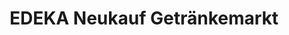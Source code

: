---
title: "EDEKA Neukauf Getränkemarkt"
url: /ronshausen/edeka-neukauf-getraenkemarkt/
shop: Getränke
---